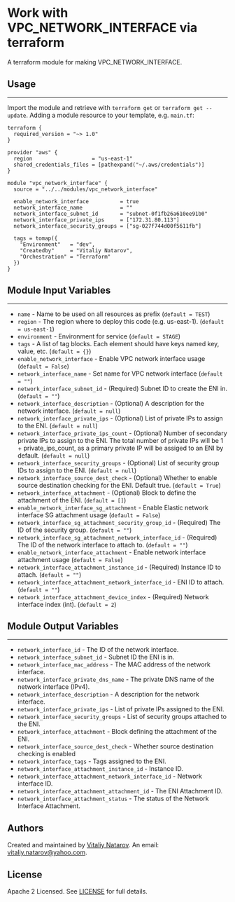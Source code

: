 # Work with VPC_NETWORK_INTERFACE via terraform

A terraform module for making VPC_NETWORK_INTERFACE.


## Usage
----------------------
Import the module and retrieve with ```terraform get``` or ```terraform get --update```. Adding a module resource to your template, e.g. `main.tf`:

```
terraform {
  required_version = "~> 1.0"
}

provider "aws" {
  region                   = "us-east-1"
  shared_credentials_files = [pathexpand("~/.aws/credentials")]
}

module "vpc_network_interface" {
  source = "../../modules/vpc_network_interface"

  enable_network_interface          = true
  network_interface_name            = ""
  network_interface_subnet_id       = "subnet-0f1fb26a610ee91b0"
  network_interface_private_ips     = ["172.31.80.113"]
  network_interface_security_groups = ["sg-027f744d00f5611fb"]

  tags = tomap({
    "Environment"   = "dev",
    "Createdby"     = "Vitaliy Natarov",
    "Orchestration" = "Terraform"
  })
}
```

## Module Input Variables
----------------------
- `name` - Name to be used on all resources as prefix (`default = TEST`)
- `region` - The region where to deploy this code (e.g. us-east-1). (`default = us-east-1`)
- `environment` - Environment for service (`default = STAGE`)
- `tags` - A list of tag blocks. Each element should have keys named key, value, etc. (`default = {}`)
- `enable_network_interface` - Enable VPC network interface usage (`default = False`)
- `network_interface_name` - Set name for VPC network interface (`default = ""`)
- `network_interface_subnet_id` - (Required) Subnet ID to create the ENI in. (`default = ""`)
- `network_interface_description` - (Optional) A description for the network interface. (`default = null`)
- `network_interface_private_ips` - (Optional) List of private IPs to assign to the ENI. (`default = null`)
- `network_interface_private_ips_count` - (Optional) Number of secondary private IPs to assign to the ENI. The total number of private IPs will be 1 + private_ips_count, as a primary private IP will be assiged to an ENI by default. (`default = null`)
- `network_interface_security_groups` - (Optional) List of security group IDs to assign to the ENI. (`default = null`)
- `network_interface_source_dest_check` - (Optional) Whether to enable source destination checking for the ENI. Default true. (`default = True`)
- `network_interface_attachment` - (Optional) Block to define the attachment of the ENI. (`default = []`)
- `enable_network_interface_sg_attachment` - Enable Elastic network interface SG attachment usage (`default = False`)
- `network_interface_sg_attachment_security_group_id` - (Required) The ID of the security group. (`default = ""`)
- `network_interface_sg_attachment_network_interface_id` - (Required) The ID of the network interface to attach to. (`default = ""`)
- `enable_network_interface_attachment` - Enable network interface attachment usage (`default = False`)
- `network_interface_attachment_instance_id` - (Required) Instance ID to attach. (`default = ""`)
- `network_interface_attachment_network_interface_id` - ENI ID to attach. (`default = ""`)
- `network_interface_attachment_device_index` - (Required) Network interface index (int). (`default = 2`)

## Module Output Variables
----------------------
- `network_interface_id` - The ID of the network interface.
- `network_interface_subnet_id` - Subnet ID the ENI is in.
- `network_interface_mac_address` - The MAC address of the network interface.
- `network_interface_private_dns_name` - The private DNS name of the network interface (IPv4).
- `network_interface_description` - A description for the network interface.
- `network_interface_private_ips` - List of private IPs assigned to the ENI.
- `network_interface_security_groups` - List of security groups attached to the ENI.
- `network_interface_attachment` - Block defining the attachment of the ENI.
- `network_interface_source_dest_check` - Whether source destination checking is enabled
- `network_interface_tags` - Tags assigned to the ENI.
- `network_interface_attachment_instance_id` - Instance ID.
- `network_interface_attachment_network_interface_id` - Network interface ID.
- `network_interface_attachment_attachment_id` - The ENI Attachment ID.
- `network_interface_attachment_status` - The status of the Network Interface Attachment.


## Authors

Created and maintained by [Vitaliy Natarov](https://github.com/SebastianUA). An email: [vitaliy.natarov@yahoo.com](vitaliy.natarov@yahoo.com).

## License

Apache 2 Licensed. See [LICENSE](https://github.com/SebastianUA/terraform/blob/master/LICENSE) for full details.
